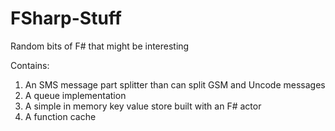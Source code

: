 # FSharp-Stuff
Random bits of F# that might be interesting

Contains:
1) An SMS message part splitter than can split GSM and Uncode messages 
2) A queue implementation
3) A simple in memory key value store built with an F# actor
4) A function cache 
